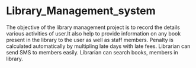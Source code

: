 # Library_Management_system
The objective of the library management project is to record the details various activities of user.It also help to provide information on any book present in the library to the user as well as staff members. Penalty is calculated automatically by multipling late days with late fees. Librarian can send SMS to members easily. Librarian can search books, members in library.
